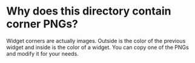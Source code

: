# Why does this directory contain corner PNGs?
Widget corners are actually images. Outside is the color of the previous widget and inside is the color of a widget. You can copy one of the PNGs and modify it for your needs.